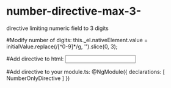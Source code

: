 # number-directive-max-3-
directive limiting numeric field to 3 digits

#Modify number of digits: this._el.nativeElement.value = initialValue.replace(/[^0-9]*/g, '').slice(0, 3);

#Add directive to html: <input type="number" pInputText formControlName="yourControlName" appNumberOnly>

#Add directive to your module.ts: @NgModule({ declarations: [ NumberOnlyDirective ] })
